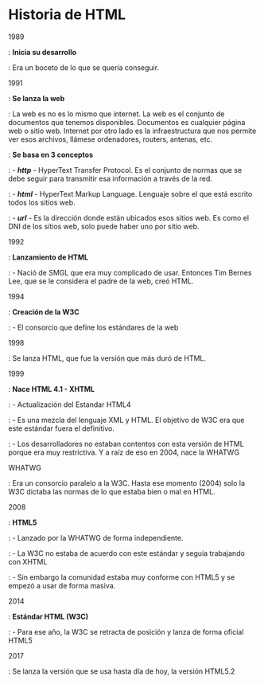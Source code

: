 # Historia de HTML

1989

: **Inicia su desarrollo**

: Era un boceto de lo que se quería conseguir.

1991

: **Se lanza la web**

: La web es no es lo mismo que internet. La web es el conjunto de documentos que tenemos disponibles. Documentos es cualquier página web o sitio web. Internet por otro lado es la infraestructura que nos permite ver esos archivos, llámese ordenadores, routers, antenas, etc.

: **Se basa en 3 conceptos**

: - ***http*** - HyperText Transfer Protocol. Es el conjunto de normas que se debe seguir para transmitir esa información a través de la red.

: - ***html*** - HyperText Markup Language. Lenguaje sobre el que está escrito todos los sitios web.

: - ***url*** - Es la dirección donde están ubicados esos sitios web. Es como el DNI de los sitios web, solo puede haber uno por sitio web.

1992

: **Lanzamiento de HTML**

: - Nació de SMGL que era muy complicado de usar. Entonces Tim Bernes Lee, que se le considera el padre de la web, creó HTML.

1994

: **Creación de la W3C**

: - El consorcio que define los estándares de la web

1998

: Se lanza HTML, que fue la versión que más duró de HTML.

1999

: **Nace HTML 4.1 - XHTML**

: - Actualización del Estandar HTML4

: - Es una mezcla del lenguaje XML y HTML. El objetivo de W3C era que este estándar fuera el definitivo.

: - Los desarrolladores no estaban contentos con esta versión de HTML porque era muy restrictiva. Y a raíz de eso en 2004, nace la WHATWG

WHATWG

: Era un consorcio paralelo a la W3C. Hasta ese momento (2004) solo la W3C dictaba las normas de lo que estaba bien o mal en HTML.

2008

: **HTML5**

: - Lanzado por la WHATWG de forma independiente.

: - La W3C no estaba de acuerdo con este estándar y seguía trabajando con XHTML

: - Sin embargo la comunidad estaba muy conforme con HTML5 y se empezó a usar de forma masiva.

2014

: **Estándar HTML (W3C)**

: - Para ese año, la W3C se retracta de posición y lanza de forma oficial HTML5

2017

: Se lanza la versión que se usa hasta día de hoy, la versión HTML5.2
